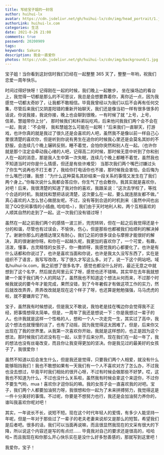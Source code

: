 ```yaml
---
title: 写给宝子姐的一封信
author: huihui-lx
avatar: https://cdn.jsdelivr.net/gh/huihui-lx/cdn/img/head_portrait/1.jpg
authorLink: huihui-lx.com
categories: 生活
date: 2021-8-26 21:08
comments: true
password: 20200909
tags: 
keywords: Sakura
description: 我会一直爱你
photos: https://cdn.jsdelivr.net/gh/huihui-lx/cdn/img/background/1.jpg
---
```

宝子姐！当你看到这封信时我们已经在一起整整 365 天了，整整一年哟，祝我们恋爱一周年快乐。 

时间过得好快呀！记得刚在一起的时候，我们晚上一起散步， 坐在操场边的看台上，我觉得一切都是那么的不可思议，我总是会想要靠着你，离你近一点，因为我感觉一切都太奇妙了，让我都不敢相信。毕竟我曾经以为我们以后不会再有任何交集，尽管后来我们又阴差阳错的重新开始聊天，我们还是像当初一样有很多很多的话说，你说我接，我说你接，晚上也会聊到很晚，一有时候了就 “上号，上号， 信弟，慧姐带你上分”， 那时候我们和科弟玩吃鸡，后来他问我我们两个会不会在一起，我说：“不会呀， 我和慧姐怎么可能在一起啊！”后来我们一直聊天，打游戏，也许你真的就是我过了很久还是会喜欢的人吧，虽然我不是像以前一样自己心里很清楚的喜欢你，但是听到你说有男生在追你的时候我心里还是会莫名其妙的不舒服，会连续几个晚上辗转反侧，睡不着觉，会怕你突然和别人在一起。（也许你就是那个注定会牵动我心绪的人吧，记得高二的时候，那时候无意中听到了你和别人在一起的消息，那是我人生中第一次失眠，连续几个晚上都睡不着觉，虽然我也不知道当时对你是什么情感，但还是有些许难受） 当那次我们两个嘴巴讨嫌过头了你生气说再也不打王者了，我给你打电话你也不接，那时候我会害怕，会后悔为什么嘴巴讨嫌，我想：“为什么这种莫名其妙结束一段关系的事情又发生在了我们两个身上。”你每次说什么我都会答应你，你生气了也会敷你。我其实就是喜欢你，对吧！后来，我很清楚的知道了我对你的喜欢，我跟呆说：“这次去学校了，等找个合适的时机，我就找和慧把话说清楚，这次要么在一起，要么就连朋友都不做。” 真心喜欢的人怎么甘心做朋友呢。不过，没有等到合适的时机到来（虽然中间也出现了QQ空间事情的小插曲, 哈哈哈~），我们由于天时地利人和，两个互相喜欢的人顺其自然的走到了一起。这一次我们没有错过呀！

虽然在一起之前我们两个的感情一波三折，兜兜转转，但在一起之后我觉得还是十分的和谐，尽管也有过误会，不愉快，伤心，但是那些也都被我们给顺利的解决掉了。谢谢你那么的通情达理又有耐心，我们之前的很多误会与摩擦才能很好的解决，真的很谢谢你呀。和你在一起越久呢，我更加的喜欢你了，一个可爱，有趣，活泼，懂事，古灵精怪的女孩子，你一撒娇呀，我感觉我的心都要化了。也许是有什么话都和你说过了，也许是喜欢当面和你说，也许是我太久没写东西了，实在是组织不了语言，我写写改改，写了很久才写这么多。对了，说一下这个网站吧。域名huihui-lx.com，我之前想了很多名字，感觉也都没什么好的，最近无意之中就想到了这个名字，然后就去阿里云买了呀，感觉也还不错嘛。其实早在去年我就想建一个属于我们两个人的网站了，虽然我也不知道这个想法从何而来，不过那个时候我就说的要今年才能完成，果然没错，到了今年暑假才有做这项工作的实力，然后就改改弄弄，弄弄改改就是现在这个样子了呀，也还算是勉勉强强，马马虎虎的啦，就不要嫌弃它了哟。

宝子，虽然我有时候想说，但是我又不敢说，我怕老是挂在嘴边你会觉得我不正经，把事情想得太简单。但是，一周年了我还是想说一下：你是我想过一辈子的人。也许我就是这样一个性格的人，想和一个人一次走完一生，其实过了高中，我这个想法也就慢慢的淡了，也有了动摇，因为我觉得这太困难了。但是，后来你又出现在了我的世界里。从我第一次喜欢你开始，我就是这样想的，也正是因为这个想法，那时候我们迟迟没有在一起，以至于后来分开。现在我们在一起一年了，我的想法也没有丝毫改变，而且你让我变得更加的坚决。你是我见过的最美好的女孩子了，我很爱你！

虽然不知道以后会发生什么，但是我还是觉得，只要我们两个人相爱，就没有什么能够阻挡我们！我也不敢想如果有一天我们有一个人不喜欢对方了怎么办，不过我也没去想过，毕竟平时我们相处的很开心呀，不过有时候会做那些不好梦。哎，这我也不知道为什么，不过也没什么关系啦，虽然我有时候会拿这个来逗你，不过你不要生气哟，mua！喜欢你才逗你玩的嘛。我的女孩子会一直喜欢我的对吧。宝子，我们两个人都要加油努力呀，我很想和你一起为了未来拼搏努力，我觉得这是一件十分美好的事情。不过呢，你要是不想努力也行，我还是会加油努力养你的，谁叫我喜欢你呢对吧！

其实，一年说长不长，说短不短。现在这个时代年轻人的爱情，有多少人能坚持一年呢，但是一年对于那些过了一辈子的老夫老妻来说却又是那么的短暂。希望我们是后者吧。很多的话，我们可以当面再说嘛，而且很显然我现在的文采有很大的下降，所以说这个内容还是写的有点烂...... 毕竟我对自己的要求还是很高的，哈哈哈~ 而且我现在和你那么开心快乐实在是没什么好多愁善感的，那就写到这里吧！

我爱你，宝子！



